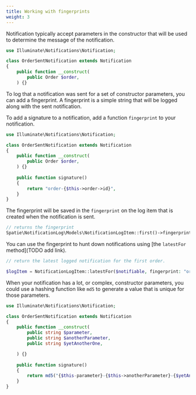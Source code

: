 ```yaml
---
title: Working with fingerprints
weight: 3
---
```


Notification typically accept parameters in the constructor that will be used to determine the message of the notification.

```php 
use Illuminate\Notifications\Notification;

class OrderSentNotification extends Notification
{
    public function __construct(
        public Order $order,
    ) {}
```

To log that a notification was sent for a set of constructor parameters, you can add a fingerprint. A fingerprint is a simple string that will be logged along with the sent notification.

To add a signature to a notification, add a function `fingerprint` to your notification.

```php 
use Illuminate\Notifications\Notification;

class OrderSentNotification extends Notification
{
    public function __construct(
        public Order $order,
    ) {}
    
    public function signature()
    {
        return "order-{$this->order->id}",
    }
}
```

The fingerprint will be saved in the `fingerprint` on the log item that is created when the notification is sent.

```php
// returns the fingerprint
Spatie\NotificationLog\Models\NotificationLogItem::first()->fingerprint;
```

You can use the fingerprint to hunt down notifications using [the `latestFor` method](TODO add link).

```php
// return the latest logged notification for the first order.

$logItem = NotificationLogItem::latestFor($notifiable, fingerprint: "order-1");
```

When your notification has a lot, or complex, constructor parameters, you could use a hashing function like `md5` to generate a value that is unique for those parameters.

```php 
use Illuminate\Notifications\Notification;

class OrderSentNotification extends Notification
{
    public function __construct(
        public string $parameter,
        public string $anotherParameter,
        public string $yetAnotherOne,

    ) {}
    
    public function signature()
    {
        return md5("{$this-parameter}-{$this->anotherParameter}-{$yetAnotherOne}",
    }
}
```
